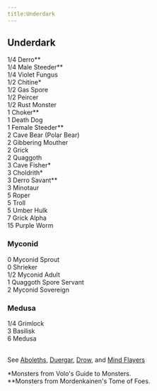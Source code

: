 ```yaml
---
title:Underdark
---
```


## Underdark

1/4 Derro\*\*<br/>
1/4 Male Steeder\*\*<br/>
1/4 Violet Fungus<br/>
1/2 Chitine\*<br/>
1/2 Gas Spore<br/>
1/2 Peircer<br/>
1/2 Rust Monster<br/>
1 Choker\*\*<br/>
1 Death Dog<br/>
1 Female Steeder\*\*<br/>
2 Cave Bear (Polar Bear)<br/>
2 Gibbering Mouther<br/>
2 Grick<br/>
2 Quaggoth<br/>
3 Cave Fisher\*<br/>
3 Choldrith\*<br/>
3 Derro Savant\*\*<br/>
3 Minotaur<br/>
5 Roper<br/>
5 Troll<br/>
5 Umber Hulk<br/>
7 Grick Alpha<br/>
15 Purple Worm<br/>

### Myconid

0 Myconid Sprout<br/>
0 Shrieker<br/>
1/2 Myconid Adult<br/>
1 Quaggoth Spore Servant<br/>
2 Myconid Sovereign<br/>

### Medusa
1/4 Grimlock<br/>
3 Basilisk<br/>
6 Medusa<br/><br/>

See <a href="/dnd/monsters/aboleths">Aboleths</a>, <a href="/dnd/monsters/duergar">Duergar</a>, <a href="/dnd/monsters/drow">Drow</a>, and <a href="/dnd/monsters/mind-flayers">Mind Flayers</a><br/>

\*Monsters from Volo's Guide to Monsters.<br/>
\*\*Monsters from Mordenkainen's Tome of Foes.
